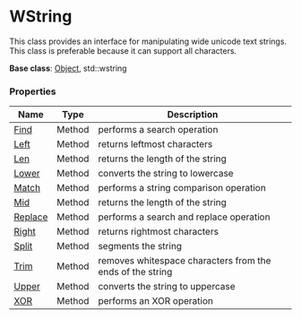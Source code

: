# WString #
This class provides an interface for manipulating wide unicode text strings. This class is preferable because it can support all characters.

**Base class**: [Object](Object.md), std::wstring

### Properties ###

| Name | Type | Description |
|---|---|---|
| [Find](WString_Find.md) | Method | performs a search operation |
| [Left](WString_Left.md) | Method | returns leftmost characters |
| [Len](WString_Len.md) | Method | returns the length of the string |
| [Lower](WString_Lower.md) | Method | converts the string to lowercase |
| [Match](WString_Match.md) | Method | performs a string comparison operation |
| [Mid](WString_Mid.md) | Method | returns the length of the string |
| [Replace](WString_Replace.md) | Method | performs a search and replace operation |
| [Right](WString_Right.md) | Method | returns rightmost characters |
| [Split](WString_Split.md) | Method | segments the string |
| [Trim](WString_Trim.md) | Method | removes whitespace characters from the ends of the string |
| [Upper](WString_Upper.md) | Method | converts the string to uppercase |
| [XOR](WString_XOR.md) | Method | performs an XOR operation |
